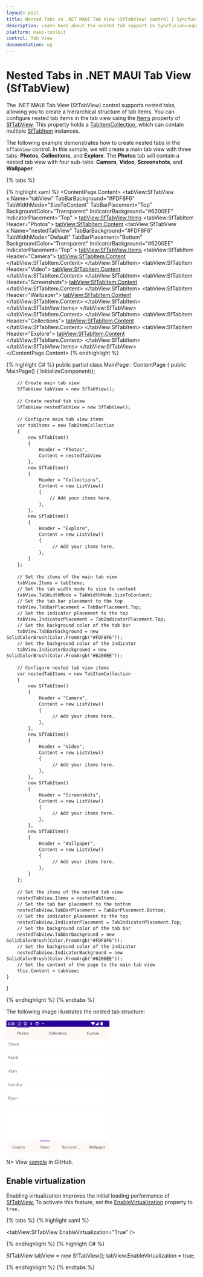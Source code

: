 ```yaml
---
layout: post
title: Nested Tabs in .NET MAUI Tab View (SfTabView) control | Syncfusion<sup>®</sup>
description: Learn here about the nested tab support in Syncfusion<sup>®</sup> .NET MAUI Tab View (SfTabView) control with code examples.
platform: maui-toolkit
control: Tab View
documentation: ug
---
```


# Nested Tabs in .NET MAUI Tab View (SfTabView)

The .NET MAUI Tab View (SfTabView) control supports nested tabs, allowing you to create a hierarchical structure of tab items. You can configure nested tab items in the tab view using the [Items](https://help.syncfusion.com/cr/maui-toolkit/Syncfusion.Maui.Toolkit.TabView.SfTabView.html#Syncfusion_Maui_Toolkit_TabView_SfTabView_Items) property of [SfTabView](https://help.syncfusion.com/cr/maui-toolkit/Syncfusion.Maui.Toolkit.TabView.SfTabView.html). This property holds a [TabItemCollection](https://help.syncfusion.com/cr/maui-toolkit/Syncfusion.Maui.Toolkit.TabView.TabItemCollection.html), which can contain multiple [SfTabItem](https://help.syncfusion.com/cr/maui-toolkit/Syncfusion.Maui.Toolkit.TabView.SfTabItem.html) instances.

The following example demonstrates how to create nested tabs in the `SfTabView` control. In this sample, we will create a main tab view with three tabs: **Photos**, **Collections**, and **Explore**. The **Photos** tab will contain a nested tab view with four sub-tabs: **Camera**, **Video**, **Screenshots**, and **Wallpaper**.

{% tabs %}

{% highlight xaml %}
<ContentPage xmlns="http://schemas.microsoft.com/dotnet/2021/maui"
             xmlns:x="http://schemas.microsoft.com/winfx/2009/xaml"
             x:Class="TabViewMauiSample.MainPage"
             xmlns:tabView="clr-namespace:Syncfusion.Maui.Toolkit.TabView;assembly=Syncfusion.Maui.Toolkit.TabView"
             BackgroundColor="{DynamicResource SecondaryColor}">
    <ContentPage.Content>
        <Grid>
            <tabView:SfTabView x:Name="tabView"
                                    TabBarBackground="#FDF8F6"
                                    TabWidthMode="SizeToContent"
                                    TabBarPlacement="Top"
                                    BackgroundColor="Transparent"
                                    IndicatorBackground="#6200EE"
                                    IndicatorPlacement="Top" >
                <tabView:SfTabView.Items>
                    <!-- Main tab: Photos -->
                    <tabView:SfTabItem Header="Photos">
                        <tabView:SfTabItem.Content>
                            <Grid BackgroundColor="Blue">
                                <tabView:SfTabView x:Name="nestedTabView"
                                                        TabBarBackground="#FDF8F6"
                                                        TabWidthMode="Default"
                                                        TabBarPlacement="Bottom"
                                                        BackgroundColor="Transparent"
                                                        IndicatorBackground="#6200EE"
                                                        IndicatorPlacement="Top" >
                                    <tabView:SfTabView.Items>
                                        <!-- Nested tab: Camera -->
                                        <tabView:SfTabItem Header="Camera">
                                            <tabView:SfTabItem.Content>
                                                <Grid BackgroundColor="Blue">
                                                </Grid>
                                            </tabView:SfTabItem.Content>
                                        </tabView:SfTabItem>
                                        <!-- Nested tab: Video -->
                                        <tabView:SfTabItem Header="Video">
                                            <tabView:SfTabItem.Content>
                                                <Grid BackgroundColor="Blue">
                                                </Grid>
                                            </tabView:SfTabItem.Content>
                                        </tabView:SfTabItem>
                                        <!-- Nested tab: Screenshots -->
                                        <tabView:SfTabItem Header="Screenshots">
                                            <tabView:SfTabItem.Content>
                                                <Grid BackgroundColor="Blue">
                                                </Grid>
                                            </tabView:SfTabItem.Content>
                                        </tabView:SfTabItem>
                                        <!-- Nested tab: Wallpaper -->
                                        <tabView:SfTabItem Header="Wallpaper">
                                            <tabView:SfTabItem.Content>
                                                <Grid BackgroundColor="Blue">
                                                </Grid>
                                            </tabView:SfTabItem.Content>
                                        </tabView:SfTabItem>
                                    </tabView:SfTabView.Items>
                                </tabView:SfTabView>
                            </Grid>
                        </tabView:SfTabItem.Content>
                    </tabView:SfTabItem>
                    <!-- Main tab: Collections -->
                    <tabView:SfTabItem Header="Collections">
                        <tabView:SfTabItem.Content>
                            <Grid BackgroundColor="Red"/>
                        </tabView:SfTabItem.Content>
                    </tabView:SfTabItem>
                    <!-- Main tab: Explore -->
                    <tabView:SfTabItem Header="Explore">
                        <tabView:SfTabItem.Content>
                            <Grid BackgroundColor="Green"/>
                        </tabView:SfTabItem.Content>
                    </tabView:SfTabItem>
                </tabView:SfTabView.Items>
            </tabView:SfTabView>
        </Grid>
    </ContentPage.Content>
</ContentPage>
{% endhighlight %}

{% highlight C# %}
public partial class MainPage : ContentPage
{ 
    public MainPage()
    {
        InitializeComponent();

        // Create main tab view
        SfTabView tabView = new SfTabView();

        // Create nested tab view
        SfTabView nestedTabView = new SfTabView();

        // Configure main tab view items
        var tabItems = new TabItemCollection
        {
            new SfTabItem()
            {
                Header = "Photos",
                Content = nestedTabView
            },
            new SfTabItem()
            {
                Header = "Collections",
                Content = new ListView()
                {
                    // Add your items here.
                },
            },
            new SfTabItem()
            {
                Header = "Explore",
                Content = new ListView()
                {
                     // Add your items here.
                },
            }
        };

        // Set the items of the main tab view
		tabView.Items = tabItems;
		// Set the tab width mode to size to content
        tabView.TabWidthMode = TabWidthMode.SizeToContent;
		// Set the tab bar placement to the top
        tabView.TabBarPlacement = TabBarPlacement.Top;
		// Set the indicator placement to the top
        tabView.IndicatorPlacement = TabIndicatorPlacement.Top;
		// Set the background color of the tab bar
        tabView.TabBarBackground = new SolidColorBrush(Color.FromArgb("#FDF8F6"));
		// Set the background color of the indicator
        tabView.IndicatorBackground = new SolidColorBrush(Color.FromArgb("#6200EE"));

        // Configure nested tab view items
        var nestedTabItems = new TabItemCollection
        {
            new SfTabItem()
            {
                Header = "Camera",
                Content = new ListView()
                {
                     // Add your items here.
                },
            },
            new SfTabItem()
            {
                Header = "Video",
                Content = new ListView()
                {
                     // Add your items here.
                },
            },
            new SfTabItem()
            {
                Header = "Screenshots",
                Content = new ListView()
                {
                     // Add your items here.
                },
            },
            new SfTabItem()
            {
                Header = "Wallpaper",
                Content = new ListView()
                {
                     // Add your items here.
                },
            }
        };

        // Set the items of the nested tab view
		nestedTabView.Items = nestedTabItems;
		// Set the tab bar placement to the bottom
        nestedTabView.TabBarPlacement = TabBarPlacement.Bottom;
        // Set the indicator placement to the top
		nestedTabView.IndicatorPlacement = TabIndicatorPlacement.Top;
		// Set the background color of the tab bar
        nestedTabView.TabBarBackground = new SolidColorBrush(Color.FromArgb("#FDF8F6"));
        // Set the background color of the indicator
		nestedTabView.IndicatorBackground = new SolidColorBrush(Color.FromArgb("#6200EE"));
        // Set the content of the page to the main tab view
		this.Content = tabView;
    }
}

{% endhighlight %}
{% endtabs %}

The following image illustrates the nested tab structure:

![Nested Tabs in .NET MAUI Tab View](images/Nested_Tab.png)

N> View [sample](https://github.com/SyncfusionExamples/maui-toolkit-samples/tree/master/TabView/NestedTabViewSample) in GitHub.

## Enable virtualization

Enabling virtualization improves the initial loading performance of [SfTabView.](https://help.syncfusion.com/cr/maui-toolkit/Syncfusion.Maui.Toolkit.TabView.SfTabView.html) To activate this feature, set the [EnableVirtualization](https://help.syncfusion.com/cr/maui-toolkit/Syncfusion.Maui.Toolkit.TabView.SfTabView.html#Syncfusion_Maui_Toolkit_TabView_SfTabView_EnableVirtualization) property to `true.`

{% tabs %}
{% highlight xaml %}

<tabView:SfTabView EnableVirtualization="True" />

{% endhighlight %}
{% highlight C# %}

SfTabView tabView = new SfTabView();
tabView.EnableVirtualization = true;

{% endhighlight %}
{% endtabs %}